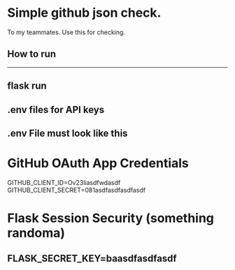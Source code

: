 # Simple github json check.

To my teammates. 
Use this for checking.



## How to run
---
flask run
---


## .env files for API keys

.env File must look like this 
--------------------------------------------------------------------------------
# GitHub OAuth App Credentials
GITHUB_CLIENT_ID=Ov23liasdfwdasdf
GITHUB_CLIENT_SECRET=081asdfasdfasdfasdf

# Flask Session Security  (something randoma)
FLASK_SECRET_KEY=baasdfasdfasdf
--------------------------------------------------------------------------------